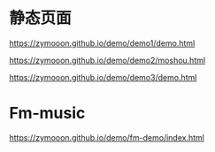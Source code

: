 # 静态页面
https://zymooon.github.io/demo/demo1/demo.html

https://zymooon.github.io/demo/demo2/moshou.html

https://zymooon.github.io/demo/demo3/demo.html

# Fm-music
https://zymooon.github.io/demo/fm-demo/index.html